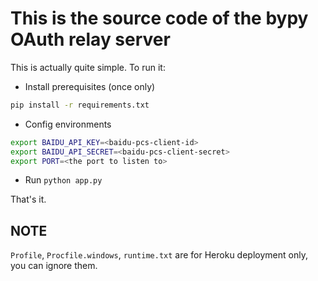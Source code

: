 This is the source code of the bypy OAuth relay server
======================================================

This is actually quite simple. To run it:

- Install prerequisites (once only)

```bash
pip install -r requirements.txt
```

- Config environments

```bash
export BAIDU_API_KEY=<baidu-pcs-client-id>
export BAIDU_API_SECRET=<baidu-pcs-client-secret>
export PORT=<the port to listen to>
```

- Run
`python app.py`

That's it.

NOTE
----

`Profile`, `Procfile.windows`, `runtime.txt` are for Heroku deployment only, you can ignore them.
